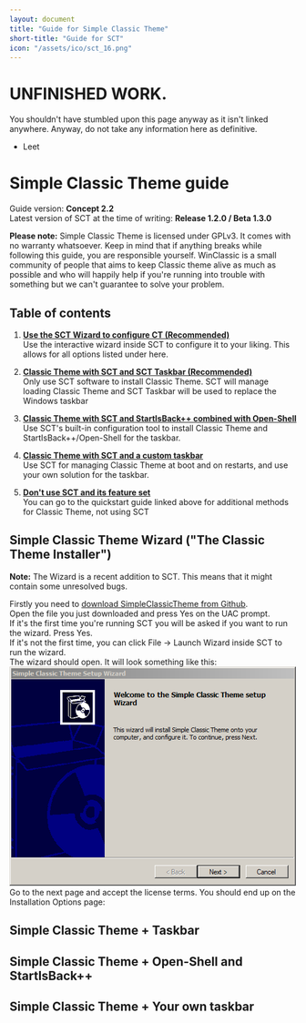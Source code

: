 ```yaml
---
layout: document
title: "Guide for Simple Classic Theme"
short-title: "Guide for SCT"
icon: "/assets/ico/sct_16.png"
---
```


# UNFINISHED WORK.<br>
You shouldn't have stumbled upon this page anyway as it isn't linked anywhere. Anyway, do not take any information here as definitive. 

- Leet

# Simple Classic Theme guide

Guide version: **Concept 2.2**<br>
Latest version of SCT at the time of writing: **Release 1.2.0 / Beta 1.3.0**

**Please note:** Simple Classic Theme is licensed under GPLv3. It comes with no warranty whatsoever. Keep in mind that if anything breaks while following this guide, you are responsible yourself. WinClassic is a small community of people that aims to keep Classic theme alive as much as possible and who will happily help if you're running into trouble with something but we can't guarantee to solve your problem.

## Table of contents

1. [**Use the SCT Wizard to configure CT (Recommended)**](#wizard)<br>
   Use the interactive wizard inside SCT to configure it to your liking. This allows for all options listed under here.

2. [**Classic Theme with SCT and SCT Taskbar (Recommended)**](#sctt)<br>
    Only use SCT software to install Classic Theme. SCT will manage loading Classic Theme and SCT Taskbar will be used to replace the Windows taskbar

3. [**Classic Theme with SCT and StartIsBack++ combined with Open-Shell**](#sibos)<br>
    Use SCT's built-in configuration tool to install Classic Theme and StartIsBack++/Open-Shell for the taskbar.

4. [**Classic Theme with SCT and a custom taskbar**](#customtb)<br>
    Use SCT for managing Classic Theme at boot and on restarts, and use your own solution for the taskbar.

5. [**Don't use SCT and its feature set**]()<br>
    You can go to the quickstart guide linked above for additional methods for Classic Theme, not using SCT

<a name="wizard"></a>
## Simple Classic Theme Wizard ("The Classic Theme Installer")
**Note:** The Wizard is a recent addition to SCT. This means that it might contain some unresolved bugs.

Firstly you need to [download SimpleClassicTheme from Github](https://github.com/WinClassic/SimpleClassicTheme/releases/latest/download/SimpleClassicTheme.exe).<br>
Open the file you just downloaded and press Yes on the UAC prompt.<br>
If it's the first time you're running SCT you will be asked if you want to run the wizard. Press Yes.<br>
If it's not the first time, you can click File -> Launch Wizard inside SCT to run the wizard.<br>
The wizard should open. It will look something like this:<br>
<img src="/assets/img/sct_wizard_start.png"/><br>
Go to the next page and accept the license terms. You should end up on the Installation Options page:

<a name="sctt"></a>
## Simple Classic Theme + Taskbar

<a name="sibos"></a>
## Simple Classic Theme + Open-Shell and StartIsBack++
<a name="customtb"></a>
## Simple Classic Theme + Your own taskbar
